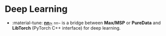 # Deep Learning

<div class="grid cards" markdown>

- :material-tune: [__nn~__](nn~.md) `nn~` is a bridge between **Max/MSP** or **PureData** and **LibTorch** (PyTorch C++ interface) for deep learning.

</div>